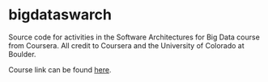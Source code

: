 # bigdataswarch
Source code for activities in the Software Architectures for Big Data course from Coursera. 
All credit to Coursera and the University of Colorado at Boulder. 

Course link can be found [here](https://www.coursera.org/learn/software-architecture-for-big-data-fundamentals). 


